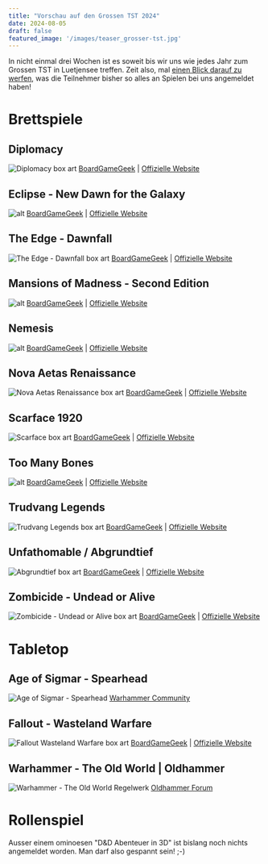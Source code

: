 ```yaml
---
title: "Vorschau auf den Grossen TST 2024"
date: 2024-08-05
draft: false
featured_image: '/images/teaser_grosser-tst.jpg'
---
```


In nicht einmal drei Wochen ist es soweit bis wir uns wie jedes Jahr zum Grossen TST in Luetjensee treffen. Zeit also, mal [einen Blick darauf zu werfen](https://boardgamegeek.com/geeklist/340544/grosser-tst-2024), was die Teilnehmer bisher so alles an Spielen bei uns angemeldet haben!

<!--more-->

# Brettspiele

## Diplomacy
![Diplomacy box art](images/bg_diplomacy.jpg)
[BoardGameGeek](https://boardgamegeek.com/boardgame/483/diplomacy) | [Offizielle Website](https://www.avalonhill.com/de-de)

## Eclipse - New Dawn for the Galaxy
![alt](images/bg_eclipse.jpg)
[BoardGameGeek](https://boardgamegeek.com/image/5235277/eclipse-second-dawn-for-the-galaxy) | [Offizielle Website](https://en.lautapelit.fi/product/24681/eclipse---2nd-dawn-for-the-galaxy)

## The Edge - Dawnfall
![The Edge - Dawnfall box art](images/bg_the-edge-dawnfall.jpg)
[BoardGameGeek](https://boardgamegeek.com/boardgame/207729/the-edge-dawnfall) | [Offizielle Website](https://awakenrealms.com/games/awaken-realms/the-edge-dawnfall)

## Mansions of Madness - Second Edition
![alt](images/bg_mansions_of_madness.jpg)
[BoardGameGeek](https://boardgamegeek.com/boardgame/205059/mansions-of-madness-second-edition) | [Offizielle Website](https://www.fantasyflightgames.com/en/mansions-of-madness-second-edition/products/mansions-madness-second-edition/)

## Nemesis
![alt](images/bg_nemesis.png)
[BoardGameGeek](https://boardgamegeek.com/boardgame/167355/nemesis) | [Offizielle Website](https://awakenrealms.com/games/awaken-realms/nemesis)

## Nova Aetas Renaissance
![Nova Aetas Renaissance box art](images/bg_nova-aetas-renaissance.jpg)
[BoardGameGeek](https://boardgamegeek.com/boardgame/311823/nova-aetas-renaissance) | [Offizielle Website](https://ludusmagnusstudio.com/nova-aetas-renaissance-page/)

## Scarface 1920
![Scarface box art](images/bg_scarface1920.jpg)
[BoardGameGeek](https://boardgamegeek.com/image/5926553/scarface-1920) | [Offizielle Website](https://redzengames.com/game/scarface-1920/)

## Too Many Bones
![alt](images/bg_too-many-bones.png)
[BoardGameGeek](https://boardgamegeek.com/boardgame/192135/too-many-bones) | [Offizielle Website](https://chiptheorygames.com/games/too-many-bones/)

## Trudvang Legends
![Trudvang Legends box art](images/bg_trudvang-legends.jpg)
[BoardGameGeek](https://boardgamegeek.com/boardgame/266064/trudvang-legends) | [Offizielle Website](https://www.cmon.com/products/trudvang-legends/)

## Unfathomable / Abgrundtief
![Abgrundtief box art](images/bg_unfathomable.png)
[BoardGameGeek](https://boardgamegeek.com/boardgame/340466/unfathomable) | [Offizielle Website](https://www.fantasyflightgames.com/en/unfathomable/)

## Zombicide - Undead or Alive
![Zombicide - Undead or Alive box art](images/bg_zombicide-undead-or-alive.jpg)
[BoardGameGeek](https://boardgamegeek.com/boardgame/331224/zombicide-undead-or-alive) | [Offizielle Website](https://www.cmon.com/products/zombicide-undead-or-alive/)

# Tabletop

## Age of Sigmar - Spearhead
![Age of Sigmar - Spearhead](images/tt_aos-spearhead.jpg)
[Warhammer Community](https://www.warhammer-community.com/2024/05/01/introducing-spearhead-a-fast-and-furious-new-mode-for-newaos/)

## Fallout - Wasteland Warfare
![Fallout Wasteland Warfare box art](images/tt_fallout-ww.jpg)
[BoardGameGeek](https://boardgamegeek.com/boardgame/226176/fallout-wasteland-warfare) | [Offizielle Website](https://modiphius.us/products/fallout-wasteland-warfare-two-player-starter-set)

## Warhammer - The Old World | Oldhammer
![Warhammer - The Old World Regelwerk](images/tt_oldworld.jpg)
[Oldhammer Forum](https://forum.oldhammer.org/)

# Rollenspiel

Ausser einem ominoesen "D&D Abenteuer in 3D" ist bislang noch nichts angemeldet worden. Man darf also gespannt sein! ;-)